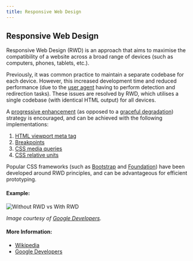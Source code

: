 ```yaml
---
title: Responsive Web Design
---
```

## Responsive Web Design

Responsive Web Design (RWD) is an approach that aims to maximise the compatibility of a website across a broad range of devices (such as computers, phones, tablets, etc.).

Previously, it was common practice to maintain a separate codebase for each device. However, this increased development time and reduced performance (due to the [user agent](https://guide.freecodecamp.org/user-agent/) having to perform detection and redirection tasks). These issues are resolved by RWD, which utilises a single codebase (with identical HTML output) for all devices.

A [progressive enhancement](https://guide.freecodecamp.org/css/progressive-enhancement/) (as opposed to a [graceful degradation](https://guide.freecodecamp.org/css/graceful-degradation/)) strategy is encouraged, and can be achieved with the following implementations:
1. [HTML viewport meta tag](https://guide.freecodecamp.org/html/elements/meta-tag/)
2. [Breakpoints](https://guide.freecodecamp.org/css/breakpoints/)
3. [CSS media queries](https://guide.freecodecamp.org/css/media-queries/)
4. [CSS relative units](https://guide.freecodecamp.org/css/units/)

Popular CSS frameworks (such as [Bootstrap](http://getbootstrap.com/) and [Foundation](https://foundation.zurb.com/)) have been developed around RWD principles, and can be advantageous for efficient prototyping.

#### Example:

![Without RWD vs With RWD](https://i.imgur.com/RnShEST.png)

*Image courtesy of [Google Developers](https://developers.google.com/).*

#### More Information:
- [Wikipedia](https://en.wikipedia.org/wiki/Responsive_web_design)
- [Google Developers](https://developers.google.com/web/fundamentals/design-and-ux/responsive/)
